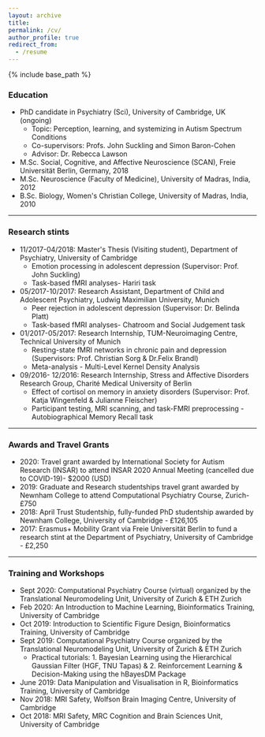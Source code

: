 ```yaml
---
layout: archive
title: 
permalink: /cv/
author_profile: true
redirect_from:
  - /resume
---
```


{% include base_path %}

### Education

* PhD candidate in Psychiatry (Sci), University of Cambridge, UK (ongoing)
    * Topic: Perception, learning, and systemizing in Autism Spectrum Conditions
    * Co-supervisors: Profs. John Suckling and Simon Baron-Cohen
    * Advisor: Dr. Rebecca Lawson
* M.Sc. Social, Cognitive, and Affective Neuroscience (SCAN), Freie Universität Berlin, Germany, 2018
* M.Sc. Neuroscience (Faculty of Medicine), University of Madras, India, 2012
* B.Sc. Biology, Women's Christian College, University of Madras, India, 2010
----

### Research stints

* 11/2017-04/2018: Master's Thesis (Visiting student), Department of Psychiatry,  University of Cambridge 
  * Emotion processing in adolescent depression (Supervisor: Prof. John Suckling)
  * Task-based fMRI analyses- Hariri task
* 05/2017-10/2017: Research Assistant, Department of Child and Adolescent Psychiatry, Ludwig Maximilian University, Munich
  * Peer rejection in adolescent depression (Supervisor: Dr. Belinda Platt)
  * Task-based fMRI analyses- Chatroom and Social Judgement task
* 01/2017-05/2017: Research Internship, TUM-Neuroimaging Centre, Technical University of Munich
  * Resting-state fMRI networks in chronic pain and depression (Supervisors: Prof. Christian Sorg & Dr.Felix Brandl)
  * Meta-analysis - Multi-Level Kernel Density Analysis
* 09/2016- 12/2016: Research Internship, Stress and Affective Disorders Research Group, Charité Medical University of Berlin
  * Effect of cortisol on memory in anxiety disorders (Supervisor: Prof. Katja Wingenfeld & Julianne Fleischer)
  * Participant testing, MRI scanning, and task-FMRI preprocessing - Autobiographical Memory Recall task
---

### Awards and Travel Grants

* 2020: Travel grant awarded by International Society for Autism Research (INSAR) to attend INSAR 2020 Annual Meeting (cancelled due to COVID-19)- $2000 (USD)
* 2019: Graduate and Research studentships travel grant awarded by Newnham College to attend Computational Psychiatry Course, Zurich- £750
* 2018: April Trust Studentship, fully-funded PhD studentship awarded by Newnham College, University of Cambridge - £126,105
* 2017: Erasmus+ Mobility Grant via Freie Universität Berlin to fund a research stint at the Department of Psychiatry, University of Cambridge - £2,250
---

### Training and Workshops

* Sept 2020: Computational Psychiatry Course (virtual) organized by the Translational Neuromodeling Unit, University of Zurich & ETH Zurich
* Feb 2020: An Introduction to Machine Learning, Bioinformatics Training, University of Cambridge
* Oct 2019: Introduction to Scientific Figure Design, Bioinformatics Training, University of Cambridge
* Sept 2019: Computational Psychiatry Course organized by the Translational Neuromodeling Unit, University of Zurich & ETH Zurich
  * Practical tutorials: 1. Bayesian Learning using the Hierarchical Gaussian Filter (HGF, TNU Tapas) & 2. Reinforcement Learning & Decision-Making using the hBayesDM Package
* June 2019: Data Manipulation and Visualisation in R, Bioinformatics Training, University of Cambridge
* Nov 2018: MRI Safety, Wolfson Brain Imaging Centre, University of Cambridge
* Oct 2018: MRI Safety, MRC Cognition and Brain Sciences Unit, University of Cambridge
